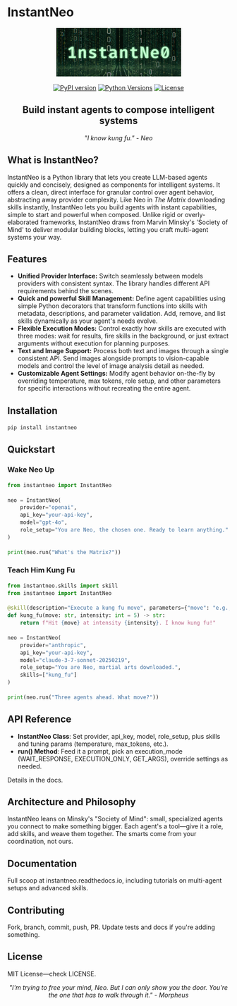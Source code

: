 # InstantNeo

<div align="center">

![InstantNeo Logo](https://raw.githubusercontent.com/dponcedeleonf/instantneo/refs/heads/desarrollo/docs/img/logo_instantneo.png)

[![PyPI version](https://img.shields.io/pypi/v/instantneo.svg)](https://pypi.org/project/instantneo/)
[![Python Versions](https://img.shields.io/pypi/pyversions/instantneo.svg)](https://pypi.org/project/instantneo/)
[![License](https://img.shields.io/github/license/dponcedeleonf/instantneo.svg)](https://github.com/dponcedeleonf/instantneo/blob/main/LICENSE)

<div align="center">

  <h2><b>Build instant agents to compose intelligent systems</b></h2>
  <p><i>"I know kung fu." - Neo</i></p>
</div>
</div>

## What is InstantNeo?

InstantNeo is a Python library that lets you create LLM-based agents quickly and concisely, designed as components for intelligent systems. It offers a clean, direct interface for granular control over agent behavior, abstracting away provider complexity. Like Neo in *The Matrix* downloading skills instantly, InstantNeo lets you build agents with instant capabilities, simple to start and powerful when composed. Unlike rigid or overly-elaborated frameworks, InstantNeo draws from Marvin Minsky's 'Society of Mind' to deliver modular building blocks, letting you craft multi-agent systems your way.

## Features

- **Unified Provider Interface:** Switch seamlessly between models providers with consistent syntax. The library handles different API requirements behind the scenes.
- **Quick and powerful Skill Management:** Define agent capabilities using simple Python decorators that transform functions into skills with metadata, descriptions, and parameter validation. Add, remove, and list skills dynamically as your agent's needs evolve.
- **Flexible Execution Modes:** Control exactly how skills are executed with three modes: wait for results, fire skills in the background, or just extract arguments without execution for planning purposes.
- **Text and Image Support:** Process both text and images through a single consistent API. Send images alongside prompts to vision-capable models and control the level of image analysis detail as needed.
- **Customizable Agent Settings:** Modify agent behavior on-the-fly by overriding temperature, max tokens, role setup, and other parameters for specific interactions without recreating the entire agent.

## Installation

```bash
pip install instantneo
```

## Quickstart

### Wake Neo Up

```python
from instantneo import InstantNeo

neo = InstantNeo(
    provider="openai", 
    api_key="your-api-key", 
    model="gpt-4o",
    role_setup="You are Neo, the chosen one. Ready to learn anything."
)

print(neo.run("What's the Matrix?"))
```

### Teach Him Kung Fu

```python
from instantneo.skills import skill
from instantneo import InstantNeo

@skill(description="Execute a kung fu move", parameters={"move": "e.g., dragon punch", "intensity": "1-10"})
def kung_fu(move: str, intensity: int = 5) -> str:
    return f"Hit {move} at intensity {intensity}. I know kung fu!"

neo = InstantNeo(
    provider="anthropic",
    api_key="your-api-key",
    model="claude-3-7-sonnet-20250219",
    role_setup="You are Neo, martial arts downloaded.",
    skills=["kung_fu"]
)

print(neo.run("Three agents ahead. What move?"))
```

## API Reference

- **InstantNeo Class**: Set provider, api_key, model, role_setup, plus skills and tuning params (temperature, max_tokens, etc.).
- **run() Method**: Feed it a prompt, pick an execution_mode (WAIT_RESPONSE, EXECUTION_ONLY, GET_ARGS), override settings as needed.

Details in the docs.

## Architecture and Philosophy

InstantNeo leans on Minsky's "Society of Mind": small, specialized agents you connect to make something bigger. Each agent's a tool—give it a role, add skills, and weave them together. The smarts come from your coordination, not ours.

## Documentation

Full scoop at instantneo.readthedocs.io, including tutorials on multi-agent setups and advanced skills.

## Contributing

Fork, branch, commit, push, PR. Update tests and docs if you're adding something.

## License

MIT License—check LICENSE.

<div align="center">
  <p><i>"I'm trying to free your mind, Neo. But I can only show you the door. You're the one that has to walk through it." - Morpheus</i></p>
</div>
